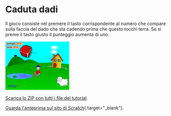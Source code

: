 # Caduta dadi

Il gioco consiste nel premere il tasto corrispondente al numero che compare sulla faccia del dado che sta cadendo prima che questo tocchi terra. Se si preme il tasto giusto il punteggio aumenta di uno.

![Immagine](thumbnail.png)

[Scarica lo ZIP con tutti i file del tutorial](https://github.com/kronwiz/codingtutorials/raw/master/scratch/caduta_dadi/caduta_dadi.zip).

[Guarda l'anteprima sul sito di Scratch](https://scratch.mit.edu/projects/58624412/){:target="_blank"}.